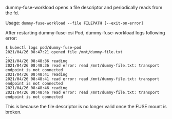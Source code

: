 dummy-fuse-workload opens a file descriptor and periodically reads from the fd.

Usage: `dummy-fuse-workload --file FILEPATH [--exit-on-error]`

After restarting dummy-fuse-csi Pod, dummy-fuse-workload logs following error:

```
$ kubectl logs pod/dummy-fuse-pod
2021/04/26 08:47:21 opened file /mnt/dummy-file.txt
...
2021/04/26 08:48:36 reading
2021/04/26 08:48:36 read error: read /mnt/dummy-file.txt: transport endpoint is not connected
2021/04/26 08:48:41 reading
2021/04/26 08:48:41 read error: read /mnt/dummy-file.txt: transport endpoint is not connected
2021/04/26 08:48:46 reading
2021/04/26 08:48:46 read error: read /mnt/dummy-file.txt: transport endpoint is not connected
```

This is because the file descriptor is no longer valid once the FUSE mount is broken.
